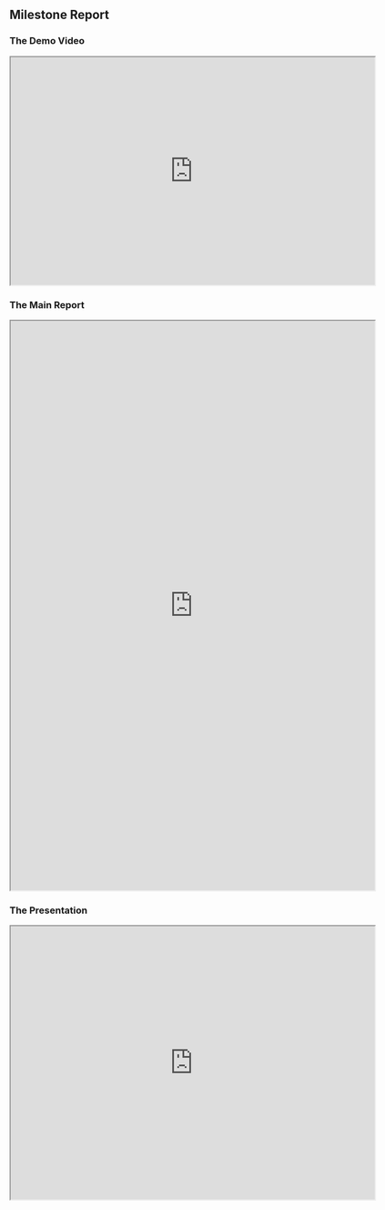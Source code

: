 ## Milestone Report

### The Demo Video
<iframe src="https://drive.google.com/file/d/1YInP-B_s7MQDi8fbeLF9SdcVYu9kq20a/preview" width="640" height="400" allow="autoplay"></iframe>

### The Main Report
<iframe src="https://drive.google.com/file/d/1Q_YoM8MW1fJYFkMWP0TB4PBbvrPeEYvg/preview" width="640" height="1000" allow="autoplay"></iframe>


### The Presentation
<iframe src="https://docs.google.com/presentation/d/1OjoUBcsg9ln3Vxd3a08TCfK0Wz2voWtjMuQAXZXEoIA/preview" width="640" height="480"></iframe>
